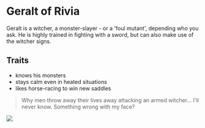 # Geralt of Rivia

Geralt is a witcher, a monster-slayer - or a 'foul mutant', depending who you ask. He is highly trained in fighting with a sword, but can also make use of the witcher signs.

## Traits

* knows his monsters
* stays calm even in heated situations
* likes horse-racing to win new saddles

> Why men throw away their lives away attacking an armed witcher...
> I'll never know. Something wrong with my face?


<img src="https://live.staticflickr.com/720/22053495261_c54fddbf9b_b.jpg"/>


